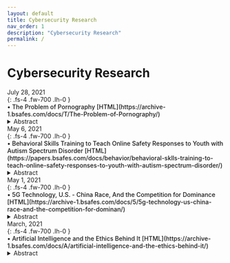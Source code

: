 ```yaml
---
layout: default
title: Cybersecurity Research 
nav_order: 1
description: "Cybersecurity Research"
permalink: /
---
```


# Cybersecurity Research
<div class="code-example dont-break-out" markdown="1" style="padding-top:0px;padding-bottom:0px">
July 28, 2021<br>
{: .fs-4 .fw-700 .lh-0  }
<p style="font-weight:500; margin:0px" markdown="1">
• The Problem of Pornography [HTML](https://archive-1.bsafes.com/docs/T/The-Problem-of-Pornography/)
</p>
<details>
  <summary>Abstract</summary>
His eyes met mine as he scoffed, “It’s just videos. It’s not like it’s real or anything. It’s not that big of a deal!” It should not have surprised me then, that our relationship would end with his gaze trailing another woman, as he had spent so much of the years we dated with his eyes lingering on other women on screens, pages, and incognito tabs on his phone.
</details>
</div>

<div class="code-example dont-break-out" markdown="1" style="padding-top:0px;padding-bottom:0px">
May 6, 2021<br>
{: .fs-4 .fw-700 .lh-0  }
<p style="font-weight:500; margin:0px" markdown="1">
• Behavioral Skills Training to Teach Online Safety Responses to Youth with Autism Spectrum Disorder [HTML](https://papers.bsafes.com/docs/behavior/behavioral-sklls-training-to-teach-online-safety-responses-to-youth-with-autism-spectrum-disorder/)
</p>
<details>
  <summary>Abstract</summary>
Youth with autism spectrum disorder (ASD) frequently play video games. Social deficits underlying the disorder make this population more vulnerable to safety threats online than neurotypical children.
</details>
</div>

<div class="code-example dont-break-out" markdown="1" style="padding-top:0px;padding-bottom:0px">
May 1, 2021<br>
{: .fs-4 .fw-700 .lh-0  }
<p style="font-weight:500; margin:0px" markdown="1">
• 5G Technology, U.S. - China Race, And the Competition for Dominance [HTML](https://archive-1.bsafes.com/docs/5/5g-technology-us-china-race-and-the-competition-for-dominan/)
</p>
<details>
  <summary>Abstract</summary>
For much of the 21st century, the United States and China have been competing to determine which world superpower will have the upper-hand for decades to come.
</details>
</div>

<div class="code-example dont-break-out" markdown="1" style="padding-top:0px;padding-bottom:0px">
March, 2021<br>
{: .fs-4 .fw-700 .lh-0  }
<p style="font-weight:500; margin:0px" markdown="1">
• Artificial Intelligence and the Ethics Behind It [HTML](https://archive-1.bsafes.com/docs/A/artificial-intelligence-and-the-ethics-behind-it/)
</p>
<details>
  <summary>Abstract</summary>
Artificial intelligence (AI) has been a widely used buzzword for the past couple of years. If there is a technology that works without human interaction, it is labeled as AI. But what is AI, and should individuals be concerned? The following research aims to define what artificial intelligence is, specifically machine learning (ML) and neural networks.
</details>
</div>
